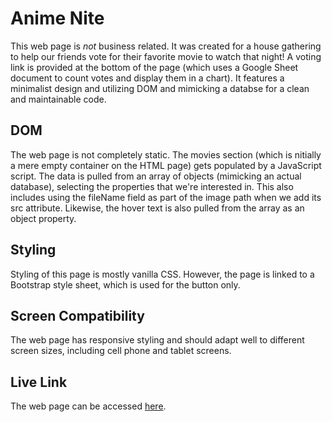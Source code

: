 # Anime Nite

This web page is *not* business related. It was created for a house gathering to help our friends vote for their favorite movie to watch that night! A voting link is provided at the bottom of the page (which uses a Google Sheet document to count votes and display them in a chart). It features a minimalist design and utilizing DOM and mimicking a databse for a clean and maintainable code.

## DOM
The web page is not completely static. The movies section (which is nitially a mere empty container on the HTML page) gets populated by a JavaScript script. The data is pulled from an array of objects (mimicking an actual database), selecting the properties that we're interested in. This also includes using the fileName field as part of the image path when we add its src attribute. Likewise, the hover text is also pulled from the array as an object property.

## Styling
Styling of this page is mostly vanilla CSS. However, the page is linked to a Bootstrap style sheet, which is used for the button only.

## Screen Compatibility
The web page has responsive styling and should adapt well to different screen sizes, including cell phone and tablet screens.

## Live Link
The web page can be accessed [here](https://haridira.github.io/portfolio/featured/23-02-01-animeNite/).
